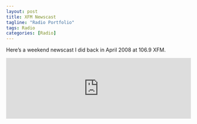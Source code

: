 ```yaml
---
layout: post
title: XFM Newscast 
tagline: "Radio Portfolio"
tags: Radio
categories: [Radio]
---
```


Here’s a weekend newscast I did back in April 2008 at 106.9 XFM.

<iframe width="100%" height="166" scrolling="no" frameborder="no" src="https://w.soundcloud.com/player/?url=https%3A//api.soundcloud.com/tracks/35918514&amp;color=ff5500&amp;auto_play=false&amp;hide_related=false&amp;show_comments=true&amp;show_user=true&amp;show_reposts=false"></iframe>
